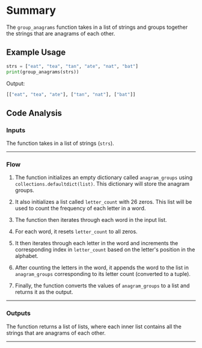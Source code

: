 # Summary

The `group_anagrams` function takes in a list of strings and groups together the strings that are anagrams of each other.

## Example Usage

```python
strs = ["eat", "tea", "tan", "ate", "nat", "bat"]
print(group_anagrams(strs))
```

Output:

```python
[["eat", "tea", "ate"], ["tan", "nat"], ["bat"]]
```

## Code Analysis

### Inputs

The function takes in a list of strings (`strs`).
___

### Flow

1. The function initializes an empty dictionary called `anagram_groups` using `collections.defaultdict(list)`. This dictionary will store the anagram groups.
2. It also initializes a list called `letter_count` with 26 zeros. This list will be used to count the frequency of each letter in a word.
3. The function then iterates through each word in the input list.
4. For each word, it resets `letter_count` to all zeros.
5. It then iterates through each letter in the word and increments the corresponding index in `letter_count` based on the letter's position in the alphabet.
6. After counting the letters in the word, it appends the word to the list in `anagram_groups` corresponding to its letter count (converted to a tuple).

7. Finally, the function converts the values of `anagram_groups` to a list and returns it as the output.

___

### Outputs

The function returns a list of lists, where each inner list contains all the strings that are anagrams of each other.
___
